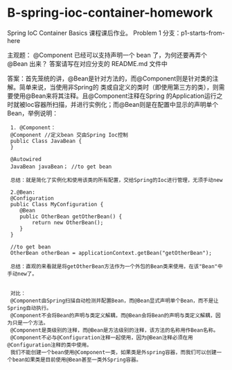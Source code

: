 # B-spring-ioc-container-homework
Spring IoC Container Basics 课程课后作业。
Problem 1
分支：p1-starts-from-here

主观题：
@Component 已经可以支持声明一个 bean 了，为何还要再弄个 @Bean 出来？
答案请写在对应分支的 README.md 文件中

答案：首先笼统的讲，@Bean是针对方法的，而@Component则是针对类的注解。简单来说，当使用非Spring的
     类或自定义的类时（即使用第三方的类），则需要使用@Bean来将其注释。且@Component注释在Spring
     的Application运行之时就被Ioc容器所扫描，并进行实例化；而@Bean则是在配置中显示的声明单个
     Bean，举例说明：
     
     1. @Component：
     @Component //定义bean 交由Spring Ioc控制
     public Class JavaBean {
     }
     
     @Autowired
     JavaBean javaBean； //to get bean
     
     总结：就是简化了实例化和使用该类的所有配置，交给Spring的Ioc进行管理，无须手动new
     
     2.@Bean:
     @Configuration
     public Class MyConfiguration {
        @Bean
        public OtherBean getOtherBean() {
            return new OtherBean();
        }
     }
     
     //to get bean
     OtherBean otherBean = applicationContext.getBean("getOtherBean");
     
     总结：直观的来看就是将getOtherBean方法作为一个外包的Bean类来使用，在该"Bean"中手动new了。
     
     
     对比：
     @Component由Spring扫描自动检测并配置Bean，而@Bean显式声明单个Bean，而不是让Spring自动执行。
     @Component不会将Bean的声明与类定义解耦，而@Bean会将Bean的声明与类定义解耦，因为只是一个方法。
     @Component是类级别的注释，而@Bean是方法级别的注释，该方法的名称用作Bean名称。
     @Component不必与@Configuration注释一起使用，因为@Bean注释必须在用@Configuration注释的类中使用。
     我们不能创建一个bean使用@Component一类，如果类是外spring容器，而我们可以创建一个bean如果类是目前使用@Bean甚至一类外Spring容器。
